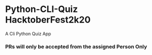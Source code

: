 # Python-CLI-Quiz HacktoberFest2k20

A Cli Python Quiz App

### PRs will only be accepted from the assigned Person Only

